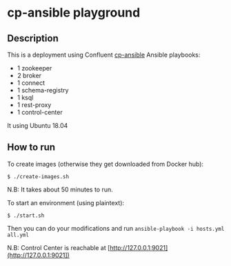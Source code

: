 # cp-ansible playground

## Description

This is a deployment using Confluent [cp-ansible](https://docs.confluent.io/current/installation/installing_cp/cp-ansible.html) Ansible playbooks:

* 1 zookeeper
* 2 broker
* 1 connect
* 1 schema-registry
* 1 ksql
* 1 rest-proxy
* 1 control-center

It using Ubuntu 18.04

## How to run

To create images (otherwise they get downloaded from Docker hub):

```
$ ./create-images.sh
```

N.B: It takes about 50 minutes to run.

To start an environment (using plaintext):

```
$ ./start.sh
```

Then you can do your modifications and run `ansible-playbook -i hosts.yml all.yml`

N.B: Control Center is reachable at [http://127.0.0.1:9021](http://127.0.0.1:9021])